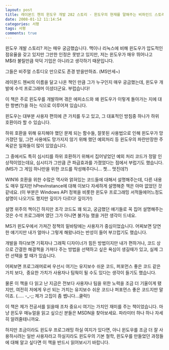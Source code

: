```yaml
---
layout: post
title: 레이몬드 첸의 윈도우 개발 282 스토리 - 윈도우의 현재를 말해주는 비하인드 스토리
date: 2008-01-12 11:14:54
categories: 서평
tags: 서평
comments: true
---
```

윈도우 개발 스토리? 저는 매우 궁금했습니다. 맥이나 리눅스에 비해 윈도우가 압도적인 점유율을 갖고 있지만 그만한 인정은 못받고 있지만, 저는 윈도우가 매우 뛰어나고 M$라 불릴만큼 악덕 기업은 아니라고 생각하기 때문입니다. 

그들은 비주얼 스튜디오 만으로도 존경 받을만하죠. (MS만세~)

레이몬드 첸씨의 이름을 달고 나온 책인 만큼 그가 누구인지 매우 궁금했는데, 윈도우 개발에 수석 프로그래머 이셨더군요. 부럽습니다!

이 책은 주로 윈도우를 개발하며 겪은 에피소드와 왜 윈도우가 이렇게 돌아가는 지에 대한 항변(?)을 하는 식으로 이루어져 있습니다.

윈도우는 대부분 사용자 편의에 큰 가치를 두고 있고, 그 대표적인 방침중 하나가 하위 호환이라 할 수 있습니다.

하위 호환을 위해 유지해야 했던 문제 되는 함수들, 잘못된 사용법으로 인해 윈도우가 망가졌던 일, 그런 사용에도 망가지지 않기 위해 했던 예외처리 등 윈도우의 파란만장한 주옥같은 일화들이 많이 있었습니다.

그 중에서도 특히 심시티를 하위 호환하기 위해서 집어넣었던 예외 처리 코드가 정말 인상적이었는데요, 심시티가 그만큼 큰 파급효과를 가졌었다는 점에서 부럽기도 했습니다. (MS가 그 게임 하나만을 위한 코드를 작성해주다니... 쳇... 멋진데?)

WIN16 호환을 위한 수많은 역사와 얽혀있는 코드들에 대해서 설명해주는데, 다른 내용도 매우 많지만 hPrevInstance에 대해 이보다 자세하게 설명해준 책은 아마 없었던 것 같네요. (이 부분은 Windows API 정복을 비롯한 윈도우 프로그래밍 서적들에어느정도 설명이 나오기도 했지만 깊이가 다르다! 깊이가!) 

설명 위주의 책이긴 하지만 조각 코드도 꽤 되고, 궁금했던 얘기들로 꼭 집어 설명해주는 것은 수석 프로그래머 였던 그가 아니면 불가능 했을 거란 생각이 드네요.

MS가 윈도우에서 가져간 정책의 밑바탕에는 사용자가 중심이었습니다. 어찌보면 당연한 얘기지만 내가 얼마나 그렇게 해왔나라는 반성이 들어 부끄럽기도 했습니다.

개발을 하다보면 기획자나 그래픽 디자이너가 힘든 방법이지만 내가 편하거나, 코드 상으로 간결한 해결책을 가져다 주는 방법을 선택하고 싶은 욕심이 생길때가 있고, 실제 그런 선택을 할 때가 있습니다.

어찌보면 프로그래머로써 우선시 여기는 유지보수 쉬운 코드, 퍼포먼스 좋은 코드 같은 가치 보다,  중요한 가치가 사용자나 팀웍이 될 수도 있다는 생각이 들기도 했습니다.

물론 이 책을 다 읽고 난 지금은 전보다 사용자나 팀을 위한 노력을 조금 더 기울이게 됐지만, 여전히 저에게 우선 되는 가치는 유지보수 쉬운 코드나 퍼포먼스 좋은 코드지만 말이죠. (..... -_-;; 제가 고집이 좀 쎕니다...쿨럭!)

이 책은 제가 전공서를 읽을때 조차 중요시 여기는 가치인 재미를 주는 책이었습니다. 마냥 윈도우 매뉴얼을 읽고 싶으신 분들은 MSDN을 찾아보세요. 파라미터 하나 하나 자세히 알려줄테니까요.

하지만 조금이라도 윈도우 프로그래밍 하실 여지가 있다면, 아니 윈도우를 조금 더 잘 사용하시려는 일반 사용자라고 하실지라도 윈도우의 기본 철학, 윈도우를 만들었던 과정들에 대해 알고 싶다면 이 책을 반드시 읽어보시기 바랍니다.